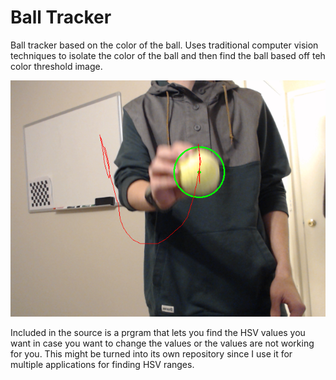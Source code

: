 # Ball Tracker
Ball tracker based on the color of the ball. Uses traditional computer vision techniques to isolate the color of the ball and then find the ball based off teh color threshold image.

![Ball Tracker](/data/ball_tracker.png)

Included in the source is a prgram that lets you find the HSV values you want in case you want to change the values or the values are not working for you. This might be turned into its own repository since I use it for multiple applications for finding HSV ranges.
